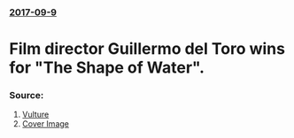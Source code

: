 ### [2017-09-9](/news/2017/09/9/index.md)

# Film director Guillermo del Toro wins for "The Shape of Water". 




### Source:

1. [Vulture](http://www.vulture.com/2017/09/complete-list-of-74th-venice-film-festival-award-winners.html)
1. [Cover Image](https://pixel.nymag.com/imgs/daily/vulture/2017/09/02/09-guillermo-del-toro.w1200.h630.jpg)
